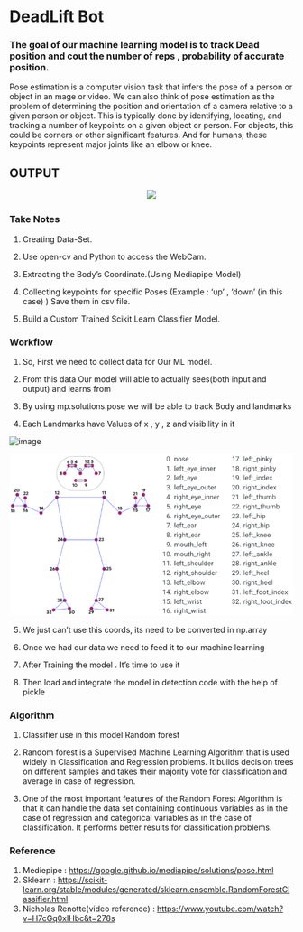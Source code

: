# DeadLift Bot
### The goal of our machine learning model is to track Dead position and cout the number of  reps , probability of accurate position.

Pose estimation is a computer vision task that infers the pose of a person or object in an mage or video. We can also think of pose estimation as the problem of determining the position and orientation of a camera relative to a given person or object. This is typically done by identifying, locating, and tracking a number of keypoints on a given object or person. For objects, this could be corners or other significant features. And for humans, these keypoints represent major joints like an elbow or knee.


##                                            OUTPUT
<p align="center"><img src="filename.gif"\></p>




### Take Notes 
1) Creating  Data-Set.

2) Use open-cv and Python to access the WebCam.

3) Extracting the Body’s Coordinate.(Using Mediapipe Model)

4) Collecting keypoints for specific  Poses (Example : ‘up’ , ‘down’ (in this case) ) Save  them in csv file.

5) Build a Custom Trained Scikit Learn Classifier Model.


### Workflow 

1) So, First we need to collect data for Our ML model.

2) From this data Our model will able to actually sees(both input and output) and learns from

3) By using mp.solutions.pose  we will be able to track Body and landmarks

4) Each Landmarks have Values of x , y , z and visibility in it

![image](https://user-images.githubusercontent.com/90369532/206222280-536d7f3a-6cb4-4996-958f-99eeea6ca9d7.png)


<p align="center"><img src="Picture1.png"\></p>


5) We just can’t use this coords, its need to be converted in np.array

6) Once we had our data we need to feed it to our machine learning

7) After Training the model . It’s time to use it

8) Then load and integrate the model in detection  code with the help of pickle 


### Algorithm 

1) Classifier use in this model Random forest

2) Random forest is a Supervised Machine Learning Algorithm that is used widely in Classification and Regression problems. It builds decision trees on different samples and takes their majority vote for classification and average in case of regression.

3) One of the most important features of the Random Forest Algorithm is that it can handle the data set containing continuous variables as in the case of regression and categorical variables as in the case of classification. It performs better results for classification problems.

### Reference 
1) Mediepipe : https://google.github.io/mediapipe/solutions/pose.html
2) Sklearn : https://scikit-learn.org/stable/modules/generated/sklearn.ensemble.RandomForestClassifier.html
3) Nicholas Renotte(video reference) : https://www.youtube.com/watch?v=H7cGq0xIHbc&t=278s



